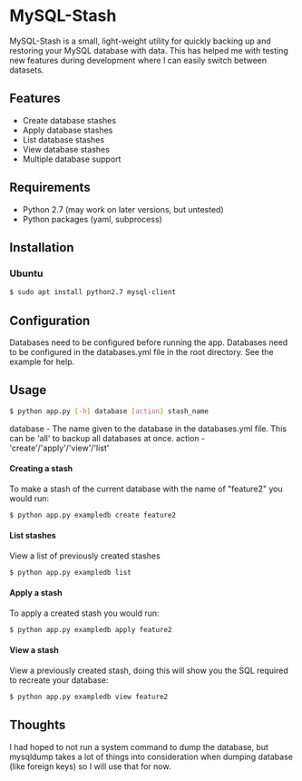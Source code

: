 # MySQL-Stash

MySQL-Stash is a small, light-weight utility for quickly backing up and restoring your MySQL database with data. This has helped me with testing new features during development where I can easily switch between datasets.

## Features
  - Create database stashes
  - Apply database stashes
  - List database stashes
  - View database stashes
  - Multiple database support

## Requirements
  - Python 2.7 (may work on later versions, but untested)
  - Python packages (yaml, subprocess)

## Installation

### Ubuntu
```sh
$ sudo apt install python2.7 mysql-client
```

## Configuration

Databases need to be configured before running the app. Databases need to be configured in the databases.yml file in the root directory. See the example for help.

## Usage
```sh
$ python app.py [-h] database [action] stash_name
```
database - The name given to the database in the databases.yml file. This can be 'all' to backup all databases at once.
action - 'create'/'apply'/'view'/'list'

#### Creating a stash

To make a stash of the current database with the name of "feature2" you would run:
```sh
$ python app.py exampledb create feature2
```

#### List stashes

View a list of previously created stashes
```sh
$ python app.py exampledb list
```

#### Apply a stash

To apply a created stash you would run:
```sh
$ python app.py exampledb apply feature2
```

#### View a stash

View a previously created stash, doing this will show you the SQL required to recreate your database:
```sh
$ python app.py exampledb view feature2
```

## Thoughts

I had hoped to not run a system command to dump the database, but mysqldump takes a lot of things into consideration when dumping database (like foreign keys) so I will use that for now.
